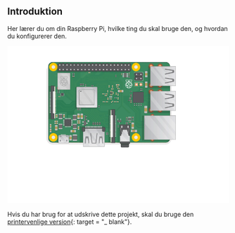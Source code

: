 ## Introduktion

Her lærer du om din Raspberry Pi, hvilke ting du skal bruge den, og hvordan du konfigurerer den.

![Tilslut pi](images/pi-plug-in.gif)

Hvis du har brug for at udskrive dette projekt, skal du bruge den [printervenlige version](https://projects.raspberrypi.org/en/projects/aspberry-pi-setting-up/print){: target = "_ blank"}.